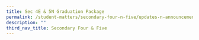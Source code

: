 ```yaml
---
title: Sec 4E & 5N Graduation Package
permalink: /student-matters/secondary-four-n-five/updates-n-announcements/sec-4e-5n-graduation-package/
description: ""
third_nav_title: Secondary Four & Five
---
```

